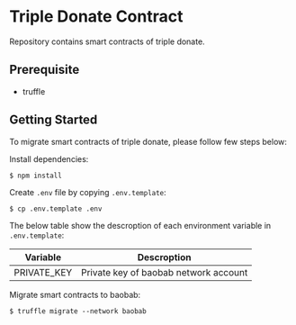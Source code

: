 # Triple Donate Contract

Repository contains smart contracts of triple donate.

## Prerequisite

- truffle

## Getting Started

To migrate smart contracts of triple donate, please follow few steps below:

Install dependencies:

```
$ npm install
```

Create `.env` file by copying `.env.template`:

```
$ cp .env.template .env
```

The below table show the descroption of each environment variable in `.env.template`:

| Variable    | Descroption                           |
| ----------- | ------------------------------------- |
| PRIVATE_KEY | Private key of baobab network account |

Migrate smart contracts to baobab:

```
$ truffle migrate --network baobab
```
